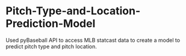 # Pitch-Type-and-Location-Prediction-Model
Used pyBaseball API to access MLB statcast data to create a model to predict pitch type and pitch location.

